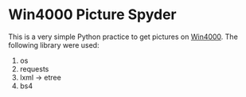 # Win4000 Picture Spyder
This is a very simple Python practice to get pictures on [Win4000](https://www.win4000.com).
The following library were used:
1. os
2. requests
3. lxml -> etree
4. bs4